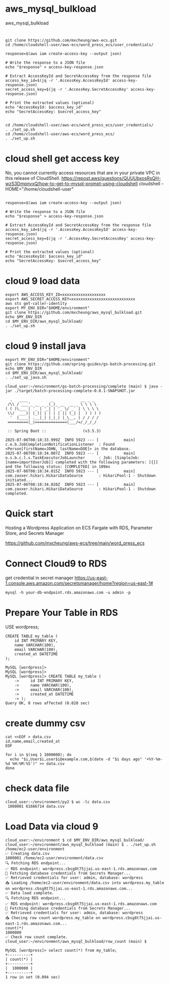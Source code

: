 # aws_mysql_bulkload
aws_mysql_bulkload

# 

```
git clone https://github.com/mxcheung/aws-ecs.git
cd /home/cloudshell-user/aws-ecs/word_press_ecs/user_credentials/

response=$(aws iam create-access-key --output json)

# Write the response to a JSON file
echo "$response" > access-key-response.json

# Extract AccessKeyId and SecretAccessKey from the response file
access_key_id=$(jq -r '.AccessKey.AccessKeyId' access-key-response.json)
secret_access_key=$(jq -r '.AccessKey.SecretAccessKey' access-key-response.json)

# Print the extracted values (optional)
echo "AccessKeyId: $access_key_id"
echo "SecretAccessKey: $secret_access_key"


cd /home/cloudshell-user/aws-ecs/word_press_ecs/user_credentials/
. ./set_up.sh
cd /home/cloudshell-user/aws-ecs/word_press_ecs/
. ./set_up.sh
```

# cloud shell get access key
No, you cannot currently access resources that are in your private VPC in this release of CloudShell.
https://repost.aws/questions/QUUUbxosRsQH-wzS3DmpnvxQ/how-to-get-to-mysql-prompt-using-cloudshell
cloudshell - HOME="/home/cloudshell-user"
```

response=$(aws iam create-access-key --output json)

# Write the response to a JSON file
echo "$response" > access-key-response.json

# Extract AccessKeyId and SecretAccessKey from the response file
access_key_id=$(jq -r '.AccessKey.AccessKeyId' access-key-response.json)
secret_access_key=$(jq -r '.AccessKey.SecretAccessKey' access-key-response.json)

# Print the extracted values (optional)
echo "AccessKeyId: $access_key_id"
echo "SecretAccessKey: $secret_access_key"
```


# cloud 9 load data
```
export AWS_ACCESS_KEY_ID=xxxxxxxxxxxxxxxxxxx
export AWS_SECRET_ACCESS_KEY=xxxxxxxxxxxxxxxxxxxxxxxxxxxx
aws sts get-caller-identity
export MY_ENV_DIR="$HOME/environment"
git clone https://github.com/mxcheung/aws_mysql_bulkload.git
echo $MY_ENV_DIR
cd $MY_ENV_DIR/aws_mysql_bulkload/
. ./set_up.sh
```

# cloud 9 install java
```
export MY_ENV_DIR="$HOME/environment"
git clone https://github.com/spring-guides/gs-batch-processing.git
echo $MY_ENV_DIR
cd $MY_ENV_DIR/aws_mysql_bulkload/
. ./set_up_java.sh
```

```
cloud_user:~/environment/gs-batch-processing/complete (main) $ java -jar ./target/batch-processing-complete-0.0.1-SNAPSHOT.jar

  .   ____          _            __ _ _
 /\\ / ___'_ __ _ _(_)_ __  __ _ \ \ \ \
( ( )\___ | '_ | '_| | '_ \/ _` | \ \ \ \
 \\/  ___)| |_)| | | | | || (_| |  ) ) ) )
  '  |____| .__|_| |_|_| |_\__, | / / / /
 =========|_|==============|___/=/_/_/_/

 :: Spring Boot ::                (v3.5.3)

2025-07-06T08:18:33.999Z  INFO 5923 --- [           main] c.e.b.JobCompletionNotificationListener  : Found <Person[firstName=JOHN, lastName=DOE]> in the database.
2025-07-06T08:18:34.007Z  INFO 5923 --- [           main] o.s.b.c.l.s.TaskExecutorJobLauncher      : Job: [SimpleJob: [name=importUserJob]] completed with the following parameters: [{}] and the following status: [COMPLETED] in 109ms
2025-07-06T08:18:34.015Z  INFO 5923 --- [           main] com.zaxxer.hikari.HikariDataSource       : HikariPool-1 - Shutdown initiated...
2025-07-06T08:18:34.020Z  INFO 5923 --- [           main] com.zaxxer.hikari.HikariDataSource       : HikariPool-1 - Shutdown completed.
```


# Quick start
Hosting a Wordpress Application on ECS Fargate with RDS, Parameter Store, and Secrets Manager

https://github.com/mxcheung/aws-ecs/tree/main/word_press_ecs

# Connect Cloud9 to RDS
get credential in secret manager
https://us-east-1.console.aws.amazon.com/secretsmanager/home?region=us-east-1#
```
mysql -h your-db-endpoint.rds.amazonaws.com -u admin -p
```


# Prepare Your Table in RDS
USE wordpress;
```
CREATE TABLE my_table (
    id INT PRIMARY KEY,
    name VARCHAR(100),
    email VARCHAR(100),
    created_at DATETIME
);
```


```
MySQL [wordpress]> 
MySQL [wordpress]> 
MySQL [wordpress]> CREATE TABLE my_table (
    ->     id INT PRIMARY KEY,
    ->     name VARCHAR(100),
    ->     email VARCHAR(100),
    ->     created_at DATETIME
    -> );
Query OK, 0 rows affected (0.028 sec)
```


# create dummy csv

```
cat <<EOF > data.csv
id,name,email,created_at
EOF

for i in $(seq 1 1000000); do
  echo "$i,User$i,user$i@example.com,$(date -d "$i days ago" '+%Y-%m-%d %H:%M:%S')" >> data.csv
done
```

# check data file

```
cloud_user:~/environment/py2 $ wc -lc data.csv 
 1000001 61666714 data.csv
```


# Load Data via cloud 9
```
cloud_user:~/environment $ cd $MY_ENV_DIR/aws_mysql_bulkload/
cloud_user:~/environment/aws_mysql_bulkload (main) $ . ./set_up.sh
/home/ec2-user/environment
✅ Creating data.csv
1000001 /home/ec2-user/environment/data.csv
🔍 Fetching RDS endpoint...
✅ RDS endpoint: wordpress.cbsg8t75jjai.us-east-1.rds.amazonaws.com
🔐 Fetching database credentials from Secrets Manager...
✅ Retrieved credentials for user: admin, database: wordpress
📥 Loading /home/ec2-user/environment/data.csv into wordpress.my_table on wordpress.cbsg8t75jjai.us-east-1.rds.amazonaws.com...
✅ Data load complete.
🔍 Fetching RDS endpoint...
✅ RDS endpoint: wordpress.cbsg8t75jjai.us-east-1.rds.amazonaws.com
🔐 Fetching database credentials from Secrets Manager...
✅ Retrieved credentials for user: admin, database: wordpress
📥 Checing row count wordpress.my_table on wordpress.cbsg8t75jjai.us-east-1.rds.amazonaws.com...
count(*)
1000000
✅ Check row count complete.
cloud_user:~/environment/aws_mysql_bulkload/row_count (main) $ 

MySQL [wordpress]> select count(*) from my_table;
+----------+
| count(*) |
+----------+
|  1000000 |
+----------+
1 row in set (0.094 sec)

```
